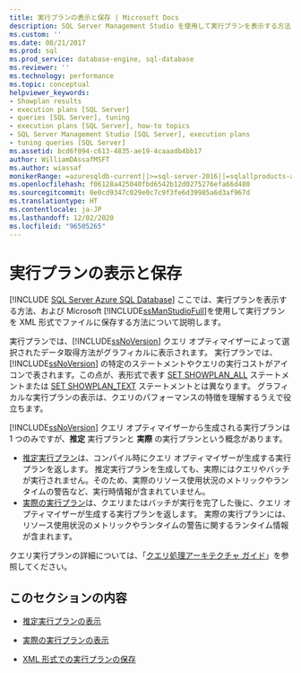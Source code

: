 ```yaml
---
title: 実行プランの表示と保存 | Microsoft Docs
description: SQL Server Management Studio を使用して実行プランを表示する方法と XML 形式でファイルに実行プランを保存する方法について説明します。
ms.custom: ''
ms.date: 08/21/2017
ms.prod: sql
ms.prod_service: database-engine, sql-database
ms.reviewer: ''
ms.technology: performance
ms.topic: conceptual
helpviewer_keywords:
- Showplan results
- execution plans [SQL Server]
- queries [SQL Server], tuning
- execution plans [SQL Server], how-to topics
- SQL Server Management Studio [SQL Server], execution plans
- tuning queries [SQL Server]
ms.assetid: bcd6f094-c613-4835-ae19-4caaadb4bb17
author: WilliamDAssafMSFT
ms.author: wiassaf
monikerRange: =azuresqldb-current||>=sql-server-2016||=sqlallproducts-allversions||>=sql-server-linux-2017||=azuresqldb-mi-current
ms.openlocfilehash: f06128a425040fbd6542b12d0275276efa66d480
ms.sourcegitcommit: 0e0cd9347c029e0c7c9f3fe6d39985a6d3af967d
ms.translationtype: HT
ms.contentlocale: ja-JP
ms.lasthandoff: 12/02/2020
ms.locfileid: "96505265"
---
```

# <a name="display-and-save-execution-plans"></a>実行プランの表示と保存
[!INCLUDE [SQL Server Azure SQL Database](../../includes/applies-to-version/sql-asdb.md)]
ここでは、実行プランを表示する方法、および Microsoft [!INCLUDE[ssManStudioFull](../../includes/ssmanstudiofull-md.md)]を使用して実行プランを XML 形式でファイルに保存する方法について説明します。  
  
実行プランでは、[!INCLUDE[ssNoVersion](../../includes/ssnoversion-md.md)] クエリ オプティマイザーによって選択されたデータ取得方法がグラフィカルに表示されます。 実行プランでは、[!INCLUDE[ssNoVersion](../../includes/ssnoversion-md.md)] の特定のステートメントやクエリの実行コストがアイコンで表されます。この点が、表形式で表す [SET SHOWPLAN_ALL](../../t-sql/statements/set-showplan-all-transact-sql.md) ステートメントまたは [SET SHOWPLAN_TEXT](../../t-sql/statements/set-showplan-text-transact-sql.md) ステートメントとは異なります。 グラフィカルな実行プランの表示は、クエリのパフォーマンスの特徴を理解するうえで役立ちます。  

[!INCLUDE[ssNoVersion](../../includes/ssnoversion-md.md)] クエリ オプティマイザーから生成される実行プランは 1 つのみですが、**推定** 実行プランと **実際** の実行プランという概念があります。
-  [推定実行プラン](../../relational-databases/performance/display-the-estimated-execution-plan.md)は、コンパイル時にクエリ オプティマイザーが生成する実行プランを返します。 推定実行プランを生成しても、実際にはクエリやバッチが実行されません。そのため、実際のリソース使用状況のメトリックやランタイムの警告など、実行時情報が含まれていません。 
-  [実際の実行プラン](../../relational-databases/performance/display-an-actual-execution-plan.md)は、クエリまたはバッチが実行を完了した後に、クエリ オプティマイザーが生成する実行プランを返します。 実際の実行プランには、リソース使用状況のメトリックやランタイムの警告に関するランタイム情報が含まれます。  

クエリ実行プランの詳細については、「[クエリ処理アーキテクチャ ガイド](../../relational-databases/query-processing-architecture-guide.md)」を参照してください。
  
## <a name="in-this-section"></a>このセクションの内容  
  
-   [推定実行プランの表示](../../relational-databases/performance/display-the-estimated-execution-plan.md)  
  
-   [実際の実行プランの表示](../../relational-databases/performance/display-an-actual-execution-plan.md)  
  
-   [XML 形式での実行プランの保存](../../relational-databases/performance/save-an-execution-plan-in-xml-format.md)  
  
  
